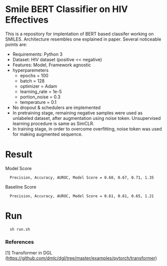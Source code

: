 # Smile BERT Classifier on HIV Effectives
This is a repository for implentation of BERT based classifer working on SMILES.
Architecture resembles one explained in paper.
Several noticeable points are:
* Requirements: Python 3
* Dataset: HIV dataset (positive << negative)
* Features: Model, Framework agnostic
* hyperparemeters
   * epochs = 100
   * batch = 128
   * optimizer = Adam
   * learning_rate = 1e-5
   * portion_noise = 0.3
   * temperature = 0.1
* No dropout & schedulers are implemented
* In pretraining stage, remaining negative samples were used as unlabeled dataset, after augmentation using noise token. Unsupervised learning procedure is same as SimCLR.
* In training stage, in order to overcome overfitting, noise token was used for making augmented sequence.

# Result
Model Score
      
      Precision, Accuracy, AUROC, Model Score = 0.68, 0.67, 0.71, 1.35

Baseline Score 

      Precision, Accuracy, AUROC, Model Score = 0.61, 0.61, 0.65, 1.21

# Run

      sh run.sh

### References
[1] Transformer in DGL (https://github.com/dmlc/dgl/tree/master/examples/pytorch/transformer)

